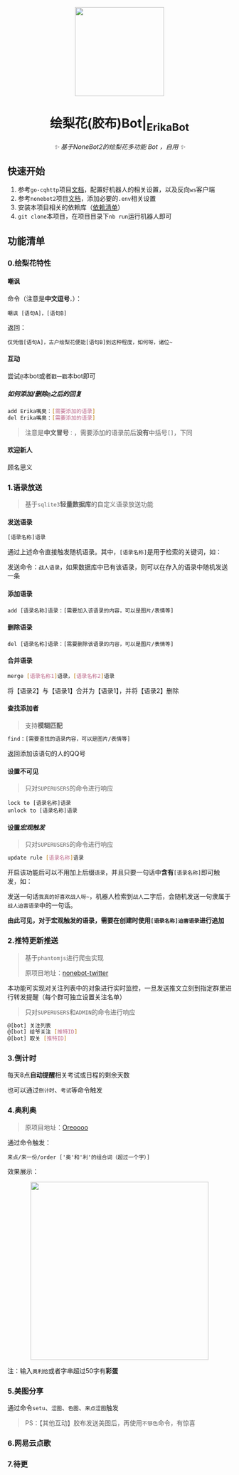 <!-- markdownlint-disable MD033 MD041-->

<p align="center">
  <img src="https://i.loli.net/2021/11/28/AsUmeoSyqzjNCZr.png" width="200" height="200"/>
</p>
<div align="center">

# 绘梨花(胶布)Bot|<sub>ErikaBot</sub>
<!-- markdownlint-disable-next-line MD036 -->
_✨ 基于NoneBot2的绘梨花多功能 Bot ，自用 ✨_

</div>

## 快速开始

1. 参考`go-cqhttp`项目[文档](https://docs.go-cqhttp.org/)，配置好机器人的相关设置，以及反向`ws`客户端
2. 参考`nonebot2`项目[文档](https://v2.nonebot.dev/)，添加必要的`.env`相关设置
3. 安装本项目相关的依赖库（[依赖清单]()）
4. `git clone`本项目，在项目目录下`nb run`运行机器人即可

## 功能清单

### 0.绘梨花特性

#### 嘲讽

命令（注意是**中文逗号**`，`）：

```shell
嘲讽 [语句A]，[语句B]
```

返回：

```
仅凭借[语句A]，古户绘梨花便能[语句B]到这种程度，如何呀，诸位~
```

#### 互动

尝试`@`本bot或者`戳一戳`本bot即可

##### 如何添加/删除`@`之后的回复

```bash
add Erika嘴臭：[需要添加的语录]
del Erika嘴臭：[需要添加的语录]
```

> 注意是**中文冒号**`：`，需要添加的语录前后**没有**中括号`[]`，下同

#### 欢迎新人

顾名思义

### 1.语录放送

> 基于`sqlite3`**轻量数据库**的自定义语录放送功能

#### 发送语录

```bash
[语录名称]语录
```

通过上述命令直接触发随机语录。其中，`[语录名称]`是用于检索的关键词，如：

发送命令：`战人语录`，如果数据库中已有该语录，则可以在存入的语录中随机发送一条

#### 添加语录

```shell
add [语录名称]语录：[需要加入该语录的内容，可以是图片/表情等]
```

#### 删除语录

```bas
del [语录名称]语录：[需要删除该语录的内容，可以是图片/表情等]
```

#### 合并语录

```bash
merge [语录名称1]语录，[语录名称2]语录
```

将【语录2】与【语录1】合并为【语录1】，并将【语录2】删除

#### 查找添加者

> 支持**模糊匹配**

```bash
find：[需要查找的语录内容，可以是图片/表情等]
```

返回添加该语句的人的QQ号

#### 设置不可见

> 只对`SUPERUSERS`的命令进行响应

```shell
lock to [语录名称]语录
unlock to [语录名称]语录
```

#### 设置*宏观触发*

> 只对`SUPERUSERS`的命令进行响应

```bash
update rule [语录名称]语录
```

开启该功能后可以不用加上后缀`语录`，并且只要一句话中**含有**`[语录名称]`即可触发，如：

发送一句话`我真的好喜欢战人呀~`，机器人检索到`战人`二字后，会随机发送一句隶属于`战人迫害语录`中的一句话。

**由此可见，对于宏观触发的语录，需要在创建时使用`[语录名称]迫害语录`进行追加**

### 2.推特更新推送

> 基于`phantomjs`进行爬虫实现
>
> 原项目地址：[nonebot-twitter](https://github.com/kanomahoro/nonebot-twitter)

本功能可实现对关注列表中的对象进行实时监控，一旦发送推文立刻到指定群里进行转发提醒（每个群可独立设置关注名单）

> 只对`SUPERUSERS`和`ADMIN`的命令进行响应

```bash
@[bot] 关注列表
@[bot] 给爷关注 [推特ID]
@[bot] 取关 [推特ID]
```

### 3.倒计时

每天8点**自动提醒**相关考试或日程的剩余天数

也可以通过`倒计时`、`考试`等命令触发

### 4.奥利奥

> 原项目地址：[Oreoooo](https://github.com/C-Jun-GIT/Oreo)

通过命令触发：

```
来点/来一份/order ['奥'和'利'的组合词（超过一个字）] 
```

效果展示：

<p align="center">
  <img src="https://i.loli.net/2021/11/28/hDW5YtjEMBX6lxK.jpg" width="400"/>
</p>


注：输入`奥利给`或者字串超过50字有**彩蛋**

### 5.美图分享

通过命令`setu`、`涩图`、`色图`、`来点涩图`触发

> PS：【其他互动】胶布发送美图后，再使用`不够色`命令，有惊喜

### 6.网易云点歌

### 7.待更
